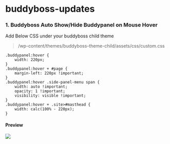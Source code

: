 # buddyboss-updates

### 1. Buddyboss Auto Show/Hide Buddypanel on Mouse Hover

Add Below CSS under your buddyboss child theme

> /wp-content/themes/buddyboss-theme-child/assets/css/custom.css
```
.buddypanel:hover {
    width: 220px;
}
.buddypanel:hover + #page {
    margin-left: 220px !important;
}
.buddypanel:hover .side-panel-menu span {
    width: auto !important;
    opacity: 1 !important;
    visibility: visible !important;
}
.buddypanel:hover + .site>#masthead {
    width: calc(100% - 220px);
}
```

#### Preview 
![](/screenshot-auto-show-hide-buddypanel.gif)

